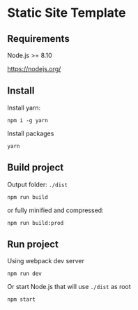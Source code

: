 # Static Site Template

## Requirements

Node.js >= 8.10

https://nodejs.org/

## Install

Install yarn:
```
npm i -g yarn
```
Install packages
```
yarn
```

## Build project
Output folder: `./dist`

```
npm run build
```
or fully minified and compressed:

```
npm run build:prod
```

## Run project

Using webpack dev server
```
npm run dev
```
Or start Node.js that will use `./dist` as root
```
npm start
```
